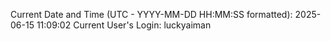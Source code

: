 Current Date and Time (UTC - YYYY-MM-DD HH:MM:SS formatted): 2025-06-15 11:09:02
Current User's Login: luckyaiman
